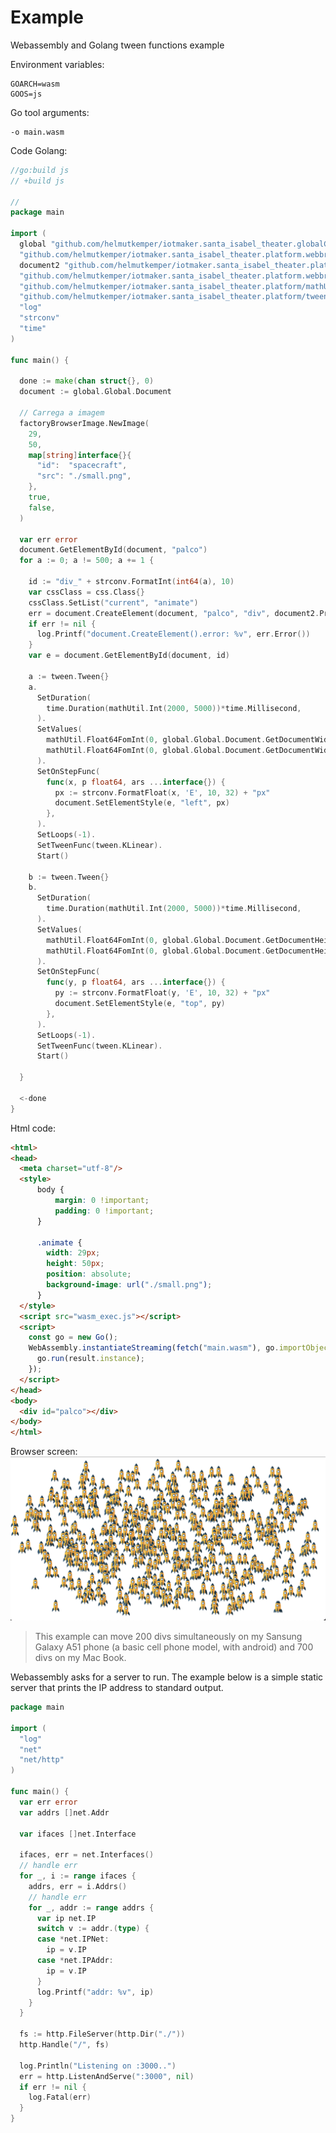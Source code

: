 # Example

Webassembly and Golang tween functions example

Environment variables:
```shell
GOARCH=wasm
GOOS=js
```

Go tool arguments:
```shell
-o main.wasm
```

Code Golang:
```go
//go:build js
// +build js

//
package main

import (
  global "github.com/helmutkemper/iotmaker.santa_isabel_theater.globalConfig"
  "github.com/helmutkemper/iotmaker.santa_isabel_theater.platform.webbrowser/css"
  document2 "github.com/helmutkemper/iotmaker.santa_isabel_theater.platform.webbrowser/document"
  "github.com/helmutkemper/iotmaker.santa_isabel_theater.platform.webbrowser/factoryBrowserImage"
  "github.com/helmutkemper/iotmaker.santa_isabel_theater.platform/mathUtil"
  "github.com/helmutkemper/iotmaker.santa_isabel_theater.platform/tween"
  "log"
  "strconv"
  "time"
)

func main() {
  
  done := make(chan struct{}, 0)
  document := global.Global.Document
  
  // Carrega a imagem
  factoryBrowserImage.NewImage(
    29,
    50,
    map[string]interface{}{
      "id":  "spacecraft",
      "src": "./small.png",
    },
    true,
    false,
  )
  
  var err error
  document.GetElementById(document, "palco")
  for a := 0; a != 500; a += 1 {
    
    id := "div_" + strconv.FormatInt(int64(a), 10)
    var cssClass = css.Class{}
    cssClass.SetList("current", "animate")
    err = document.CreateElement(document, "palco", "div", document2.Property{Property: "id", Value: id}, cssClass)
    if err != nil {
      log.Printf("document.CreateElement().error: %v", err.Error())
    }
    var e = document.GetElementById(document, id)
    
    a := tween.Tween{}
    a.
      SetDuration(
        time.Duration(mathUtil.Int(2000, 5000))*time.Millisecond,
      ).
      SetValues(
        mathUtil.Float64FomInt(0, global.Global.Document.GetDocumentWidth()-29),
        mathUtil.Float64FomInt(0, global.Global.Document.GetDocumentWidth()-29),
      ).
      SetOnStepFunc(
        func(x, p float64, ars ...interface{}) {
          px := strconv.FormatFloat(x, 'E', 10, 32) + "px"
          document.SetElementStyle(e, "left", px)
        },
      ).
      SetLoops(-1).
      SetTweenFunc(tween.KLinear).
      Start()
    
    b := tween.Tween{}
    b.
      SetDuration(
        time.Duration(mathUtil.Int(2000, 5000))*time.Millisecond,
      ).
      SetValues(
        mathUtil.Float64FomInt(0, global.Global.Document.GetDocumentHeight()-50),
        mathUtil.Float64FomInt(0, global.Global.Document.GetDocumentHeight()-50),
      ).
      SetOnStepFunc(
        func(y, p float64, ars ...interface{}) {
          py := strconv.FormatFloat(y, 'E', 10, 32) + "px"
          document.SetElementStyle(e, "top", py)
        },
      ).
      SetLoops(-1).
      SetTweenFunc(tween.KLinear).
      Start()
  
  }
  
  <-done
}
```

Html code:
```html
<html>
<head>
  <meta charset="utf-8"/>
  <style>
      body {
          margin: 0 !important;
          padding: 0 !important;
      }

      .animate {
        width: 29px;
        height: 50px;
        position: absolute;
        background-image: url("./small.png");
      }
  </style>
  <script src="wasm_exec.js"></script>
  <script>
    const go = new Go();
    WebAssembly.instantiateStreaming(fetch("main.wasm"), go.importObject).then((result) => {
      go.run(result.instance);
    });
  </script>
</head>
<body>
  <div id="palco"></div>
</body>
</html>
```

Browser screen:
![motion 500 divs](./example/motion_500_divs/motion_500_divs.png)

> This example can move 200 divs simultaneously on my Sansung Galaxy A51 phone (a basic cell phone model, with android) and 700 divs on my Mac Book.

Webassembly asks for a server to run. The example below is a simple static server that prints the IP address to standard output.
```go
package main

import (
  "log"
  "net"
  "net/http"
)

func main() {
  var err error
  var addrs []net.Addr
  
  var ifaces []net.Interface
  
  ifaces, err = net.Interfaces()
  // handle err
  for _, i := range ifaces {
    addrs, err = i.Addrs()
    // handle err
    for _, addr := range addrs {
      var ip net.IP
      switch v := addr.(type) {
      case *net.IPNet:
        ip = v.IP
      case *net.IPAddr:
        ip = v.IP
      }
      log.Printf("addr: %v", ip)
    }
  }
  
  fs := http.FileServer(http.Dir("./"))
  http.Handle("/", fs)
  
  log.Println("Listening on :3000..")
  err = http.ListenAndServe(":3000", nil)
  if err != nil {
    log.Fatal(err)
  }
}
```

<!-- https://github.com/ai/easings.net/blob/master/src/math/math.pug -->
<!-- https://easings.net/pt-br -->
<!-- https://gist.github.com/cjddmut/d789b9eb78216998e95c -->
<!-- https://gist.github.com/cjddmut -->